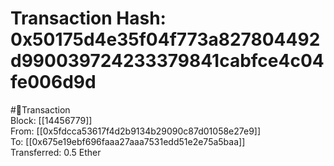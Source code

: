 
Transaction Hash: 0x50175d4e35f04f773a827804492d990039724233379841cabfce4c04fe006d9d
====================================================================================
  
#💸Transaction  
Block: [[14456779]]  
From: [[0x5fdcca53617f4d2b9134b29090c87d01058e27e9]]  
To: [[0x675e19ebf696faaa27aaa7531edd51e2e75a5baa]]  
Transferred: 0.5 Ether